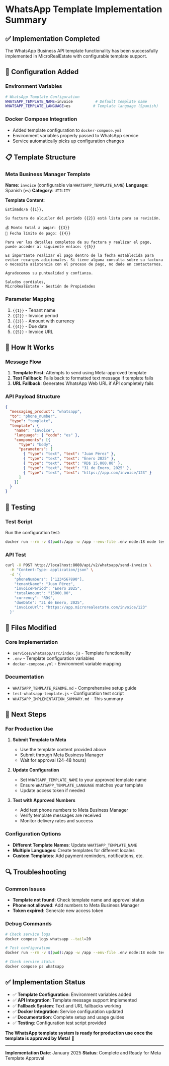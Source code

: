 # WhatsApp Template Implementation Summary

## ✅ **Implementation Completed**

The WhatsApp Business API template functionality has been successfully implemented in MicroRealEstate with configurable template support.

## 🔧 **Configuration Added**

### Environment Variables
```bash
# WhatsApp Template Configuration
WHATSAPP_TEMPLATE_NAME=invoice          # Default template name
WHATSAPP_TEMPLATE_LANGUAGE=es          # Template language (Spanish)
```

### Docker Compose Integration
- Added template configuration to `docker-compose.yml`
- Environment variables properly passed to WhatsApp service
- Service automatically picks up configuration changes

## 📋 **Template Structure**

### Meta Business Manager Template
**Name**: `invoice` (configurable via `WHATSAPP_TEMPLATE_NAME`)
**Language**: Spanish (`es`)
**Category**: `UTILITY`

**Template Content**:
```
Estimado/a {{1}},

Su factura de alquiler del período {{2}} está lista para su revisión.

💰 Monto total a pagar: {{3}}
📅 Fecha límite de pago: {{4}}

Para ver los detalles completos de su factura y realizar el pago, puede acceder al siguiente enlace: {{5}}

Es importante realizar el pago dentro de la fecha establecida para evitar recargos adicionales. Si tiene alguna consulta sobre su factura o necesita asistencia con el proceso de pago, no dude en contactarnos.

Agradecemos su puntualidad y confianza.

Saludos cordiales,
MicroRealEstate - Gestión de Propiedades
```

### Parameter Mapping
1. `{{1}}` - Tenant name
2. `{{2}}` - Invoice period  
3. `{{3}}` - Amount with currency
4. `{{4}}` - Due date
5. `{{5}}` - Invoice URL

## 🚀 **How It Works**

### Message Flow
1. **Template First**: Attempts to send using Meta-approved template
2. **Text Fallback**: Falls back to formatted text message if template fails
3. **URL Fallback**: Generates WhatsApp Web URL if API completely fails

### API Payload Structure
```json
{
  "messaging_product": "whatsapp",
  "to": "phone_number",
  "type": "template",
  "template": {
    "name": "invoice",
    "language": { "code": "es" },
    "components": [{
      "type": "body",
      "parameters": [
        { "type": "text", "text": "Juan Pérez" },
        { "type": "text", "text": "Enero 2025" },
        { "type": "text", "text": "RD$ 15,000.00" },
        { "type": "text", "text": "31 de Enero, 2025" },
        { "type": "text", "text": "https://app.com/invoice/123" }
      ]
    }]
  }
}
```

## 🧪 **Testing**

### Test Script
Run the configuration test:
```bash
docker run --rm -v $(pwd):/app -w /app --env-file .env node:18 node test-whatsapp-template.js
```

### API Test
```bash
curl -X POST http://localhost:8080/api/v2/whatsapp/send-invoice \
  -H "Content-Type: application/json" \
  -d '{
    "phoneNumbers": ["1234567890"],
    "tenantName": "Juan Pérez",
    "invoicePeriod": "Enero 2025",
    "totalAmount": "15000.00",
    "currency": "RD$",
    "dueDate": "31 de Enero, 2025",
    "invoiceUrl": "https://app.microrealestate.com/invoice/123"
  }'
```

## 📁 **Files Modified**

### Core Implementation
- `services/whatsapp/src/index.js` - Template functionality
- `.env` - Template configuration variables
- `docker-compose.yml` - Environment variable mapping

### Documentation
- `WHATSAPP_TEMPLATE_README.md` - Comprehensive setup guide
- `test-whatsapp-template.js` - Configuration test script
- `WHATSAPP_IMPLEMENTATION_SUMMARY.md` - This summary

## 🎯 **Next Steps**

### For Production Use
1. **Submit Template to Meta**
   - Use the template content provided above
   - Submit through Meta Business Manager
   - Wait for approval (24-48 hours)

2. **Update Configuration**
   - Set `WHATSAPP_TEMPLATE_NAME` to your approved template name
   - Ensure `WHATSAPP_TEMPLATE_LANGUAGE` matches your template
   - Update access token if needed

3. **Test with Approved Numbers**
   - Add test phone numbers to Meta Business Manager
   - Verify template messages are received
   - Monitor delivery rates and success

### Configuration Options
- **Different Template Names**: Update `WHATSAPP_TEMPLATE_NAME`
- **Multiple Languages**: Create templates for different locales
- **Custom Templates**: Add payment reminders, notifications, etc.

## 🔍 **Troubleshooting**

### Common Issues
- **Template not found**: Check template name and approval status
- **Phone not allowed**: Add numbers to Meta Business Manager
- **Token expired**: Generate new access token

### Debug Commands
```bash
# Check service logs
docker compose logs whatsapp --tail=20

# Test configuration
docker run --rm -v $(pwd):/app -w /app --env-file .env node:18 node test-whatsapp-template.js

# Check service status
docker compose ps whatsapp
```

## ✅ **Implementation Status**

- ✅ **Template Configuration**: Environment variables added
- ✅ **API Integration**: Template message support implemented
- ✅ **Fallback System**: Text and URL fallbacks working
- ✅ **Docker Integration**: Service configuration updated
- ✅ **Documentation**: Complete setup and usage guides
- ✅ **Testing**: Configuration test script provided

**The WhatsApp template system is ready for production use once the template is approved by Meta!** 🎉

---

**Implementation Date**: January 2025
**Status**: Complete and Ready for Meta Template Approval
